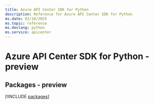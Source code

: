 ```yaml
---
title: Azure API Center SDK for Python
description: Reference for Azure API Center SDK for Python
ms.date: 02/18/2025
ms.topic: reference
ms.devlang: python
ms.service: apicenter
---
```

# Azure API Center SDK for Python - preview
## Packages - preview
[!INCLUDE [packages](api-center-index.md)]